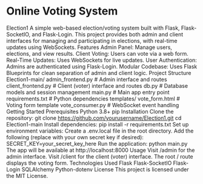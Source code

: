 # Online Voting System
Election1
A simple web-based election/voting system built with Flask, Flask-SocketIO, and Flask-Login. This project provides both admin and client interfaces for managing and participating in elections, with real-time updates using WebSockets.
Features
Admin Panel: Manage users, elections, and view results.
Client Voting: Users can vote via a web form.
Real-Time Updates: Uses WebSockets for live updates.
User Authentication: Admins are authenticated using Flask-Login.
Modular Codebase: Uses Flask Blueprints for clean separation of admin and client logic.
Project Structure
Election1-main/
admin_frontend.py # Admin interface and routes
client_frontend.py # Client (voter) interface and routes
db.py # Database models and session management
main.py # Main app entry point
requirements.txt # Python dependencies
templates/
vote_form.html # Voting form template
vote_consumer.py # WebSocket event handling
Getting Started
Prerequisites
Python 3.8+
pip
Installation
Clone the repository:
git clone https://github.com/yourusername/Election1.git
cd Election1-main
Install dependencies:
pip install -r requirements.txt
Set up environment variables:
Create a .env.local file in the root directory.
Add the following (replace with your own secret key if desired):
SECRET_KEY=your_secret_key_here
Run the application:
python main.py
The app will be available at http://localhost:8000
Usage
Visit /admin for the admin interface.
Visit /client for the client (voter) interface.
The root / route displays the voting form.
Technologies Used
Flask
Flask-SocketIO
Flask-Login
SQLAlchemy
Python-dotenv
License
This project is licensed under the MIT License.
